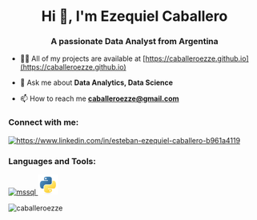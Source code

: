 <h1 align="center">Hi 👋, I'm Ezequiel Caballero</h1>
<h3 align="center">A passionate Data Analyst from Argentina</h3>

- 👨‍💻 All of my projects are available at [https://caballeroezze.github.io](https://caballeroezze.github.io)

- 💬 Ask me about **Data Analytics, Data Science**

- 📫 How to reach me **caballeroezze@gmail.com**

<h3 align="left">Connect with me:</h3>
<p align="left">
<a href="https://linkedin.com/in/https://www.linkedin.com/in/esteban-ezequiel-caballero-b961a4119" target="blank"><img align="center" src="https://raw.githubusercontent.com/rahuldkjain/github-profile-readme-generator/master/src/images/icons/Social/linked-in-alt.svg" alt="https://www.linkedin.com/in/esteban-ezequiel-caballero-b961a4119" height="30" width="40" /></a>
</p>

<h3 align="left">Languages and Tools:</h3>
<p align="left"> <a href="https://www.microsoft.com/en-us/sql-server" target="_blank" rel="noreferrer"> <img src="https://www.svgrepo.com/show/303229/microsoft-sql-server-logo.svg" alt="mssql" width="40" height="40"/> </a> <a href="https://www.python.org" target="_blank" rel="noreferrer"> <img src="https://raw.githubusercontent.com/devicons/devicon/master/icons/python/python-original.svg" alt="python" width="40" height="40"/> </a> </p>

<p><img align="center" src="https://github-readme-stats.vercel.app/api/top-langs?username=caballeroezze&show_icons=true&locale=en&layout=compact" alt="caballeroezze" /></p>
